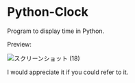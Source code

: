# Python-Clock
Program to display time in Python.

Preview:

![スクリーンショット (18)](https://user-images.githubusercontent.com/101379299/215242690-4545d46f-a1a3-42be-afcf-2743b6107369.png)

I would appreciate it if you could refer to it.
